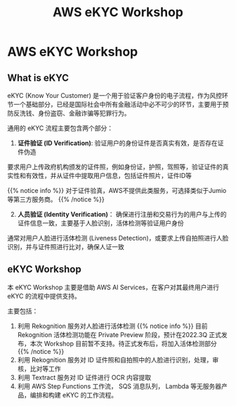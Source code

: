 ﻿---
title: "AWS eKYC Workshop"
chapter: false
weight: 1
---

# AWS eKYC Workshop

## What is eKYC

eKYC (Know Your Customer) 是一个用于验证客户身份的电子流程，作为风控环节一个基础部分，已经是国际社会中所有金融活动中必不可少的环节，主要用于预防反洗钱、身份盗窃、金融诈骗等犯罪行为。

通用的 eKYC 流程主要包含两个部分：
 1. **证件验证 (ID Verification)**: 验证用户的身份证件是否真实有效，是否存在证件伪造

   要求用户上传政府机构颁发的证件照，例如身份证，护照，驾照等，验证证件的真实性和有效性，并从证件中提取用户信息，包括证件照片，证件ID等
 
{{% notice info %}}
对于证件验真，AWS不提供此类服务，可选择类似于Jumio等第三方服务商。
{{% /notice  %}}

 2. **人员验证 (Identity Verification)**： 确保进行注册和交易行为的用户与上传的证件信息一致，主要基于人脸识别，活体检测等验证用户身份

   通常对用户人脸进行活体检测 (Liveness Detection)，或要求上传自拍照进行人脸识别，并与证件照进行比对，确保人证一致


## eKYC Workshop

本 eKYC Workshop 主要是借助 AWS AI Services，在客户对其最终用户进行 eKYC 的流程中提供支持。

主要包括：
 1. 利用 Rekognition 服务对人脸进行活体检测 
{{% notice info %}}
目前 Rekognition 活体检测功能在 Private Preview 阶段，预计在2022.3Q 正式发布，本次 Workshop 目前暂不支持。待正式发布后，将加入活体检测部分
{{% /notice  %}}
 2. 利用 Rekognition 服务对 ID 证件照和自拍照中的人脸进行识别，处理，审核，比对等工作
 3. 利用 Textract 服务对 ID 证件进行 OCR 内容提取
 4. 利用 AWS Step Functions 工作流， SQS 消息队列， Lambda 等无服务器产品，编排和构建 eKYC 的工作流程。

